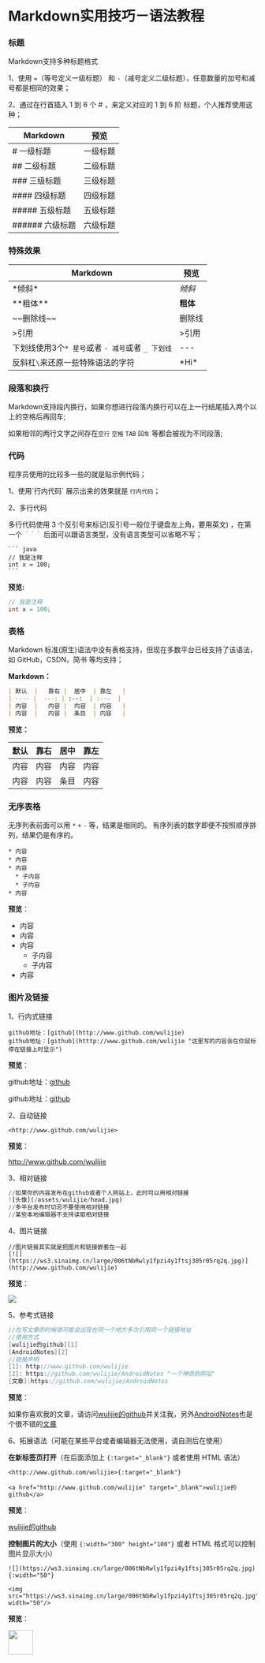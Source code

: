 # Markdown实用技巧－语法教程

### 标题

Markdown支持多种标题格式

1、使用 `=`（等号定义一级标题） 和 `-`（减号定义二级标题），任意数量的加号和减号都是相同的效果；

2、通过在行首插入 1 到 6 个 # ，来定义对应的 1 到 6 阶 标题，个人推荐使用这种；

| Markdown        | 预览     |
| --------------- | -------- |
| # 一级标题      | 一级标题 |
| ## 二级标题     | 二级标题 |
| ### 三级标题    | 三级标题 |
| #### 四级标题   | 四级标题 |
| ##### 五级标题  | 五级标题 |
| ###### 六级标题 | 六级标题 |

### 特殊效果

| Markdown                                          | 预览     |
| ------------------------------------------------- | -------- |
| \*倾斜\*                                          | *倾斜*   |
| \*\*粗体\*\*                                      | **粗体** |
| \~\~删除线\~\~                                    | 删除线   |
| \>引用                                            | >引用    |
| 下划线使用3个`* 星号`或者 `- 减号`或者 `_ 下划线` | ---      |
| 反斜杠`\`来还原一些特殊语法的字符                 | \*Hi\*   |

### 段落和换行

Markdown支持段内换行，如果你想进行段落内换行可以在上一行结尾插入两个以上的空格后再回车;

如果相邻的两行文字之间存在`空行` `空格` `TAB` `回车` 等都会被视为不同段落;

### 代码

程序员使用的比较多一些的就是贴示例代码；

1、使用\`行内代码\` 展示出来的效果就是 `行内代码`；

2、多行代码

多行代码使用 3 个反引号来标记(反引号一般位于键盘左上角，要用英文) ，在第一个 `｀｀｀` 后面可以跟语言类型，没有语言类型可以省略不写；

```
​``` java
// 我是注释
int x = 100;
​```
```

**预览:**

```java
// 我是注释
int x = 100;
```

### 表格

Markdown 标准(原生)语法中没有表格支持，但现在多数平台已经支持了该语法，如 GitHub，CSDN，简书 等均支持；

**Markdown：**

```markdown
| 默认  |   靠右 |  居中  | 靠左   |
| ---- |  ---: | :--:  | :---  |
| 内容  |   内容 |  内容  | 内容   |
| 内容  |   内容 |  条目  | 内容   |
```

**预览：**

| 默认 | 靠右 | 居中 | 靠左 |
| ---- | ---- | ---- | ---- |
| 内容 | 内容 | 内容 | 内容 |
| 内容 | 内容 | 条目 | 内容 |

### 无序表格

无序列表前面可以用 `*` `+` `-` 等，结果是相同的。
有序列表的数字即便不按照顺序排列，结果仍是有序的。

```
* 内容
* 内容
* 内容
  * 子内容
  * 子内容
* 内容
```

**预览**：

* 内容
* 内容
* 内容
  * 子内容
  * 子内容
* 内容

### 图片及链接

1、行内式链接

```
github地址：[github](http://www.github.com/wulijie)
github地址：[github](htttp://www.github.com/wulijie "这里写的内容会在你鼠标停在链接上时显示")
```

**预览**：

github地址：[github](http://www.github.com/wulijie)

github地址：[github](htttp://www.github.com/wulijie "这里写的内容会在你鼠标停在链接上时显示")

2、自动链接

```
<http://www.github.com/wulijie>
```

**预览**：

<http://www.github.com/wulijie>

3、相对链接

```python
//如果你的内容发布在github或者个人网站上，此时可以用相对链接
![头像](/assets/wulijie/head.jpg)
//多平台发布时切忌不要使用相对链接
//某些本地编辑器不支持读取相对链接
```

4、图片链接

```
//图片链接其实就是把图片和链接嵌套在一起
[![](https://ws3.sinaimg.cn/large/006tNbRwly1fpzi4y1ftsj305r05rq2q.jpg)](http://www.github.com/wulijie)
```

**预览**：

[![](https://ws3.sinaimg.cn/large/006tNbRwly1fpzi4y1ftsj305r05rq2q.jpg)](http://www.github.com/wulijie)

5、参考式链接

```java
//在写文章的时候很可能会出现在同一个地方多次引用同一个链接地址
//使用方式
[wulijie的github][1]
[AndroidNotes][2]
//链接声明
[1]: http://www.github.com/wulijie
[2]: https://github.com/wulijie/AndroidNotes "一个神奇的网站"
[文章]:https://github.com/wulijie/AndroidNotes
```

**预览**：

如果你喜欢我的文章，请访问[wulijie的github][1]并关注我，另外[AndroidNotes][2]也是个很不错的[文章][]

[1]: http://www.github.com/wulijie
[2]: https://github.com/wulijie/AndroidNotes "一个神奇的网站"
[文章]:https://github.com/wulijie/AndroidNotes

6、拓展语法（可能在某些平台或者编辑器无法使用，请自测后在使用）

**在新标签页打开**（在后面添加上 `{:target="_blank"}` 或者使用 HTML 语法）

```
<http://www.github.com/wulijie>{:target="_blank"}

<a href="http://www.github.com/wulijie" target="_blank">wulijie的github</a>
```

**预览**：

<a href="http://www.github.com/wulijie" target="_blank">wulijie的github</a>

**控制图片的大小**（使用 `{:width="300" height="100"}` 或者 HTML 格式可以控制图片显示大小）

```
![](https://ws3.sinaimg.cn/large/006tNbRwly1fpzi4y1ftsj305r05rq2q.jpg){:width="50"}

<img src="https://ws3.sinaimg.cn/large/006tNbRwly1fpzi4y1ftsj305r05rq2q.jpg" width="50"/>
```

**预览**：

<img src="https://ws3.sinaimg.cn/large/006tNbRwly1fpzi4y1ftsj305r05rq2q.jpg" width="50"/>

